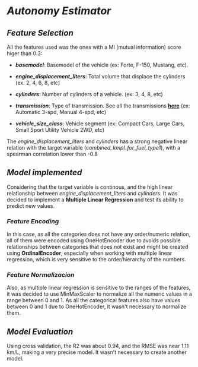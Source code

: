 # ***Autonomy Estimator***

## ***Feature Selection***

All the features used was the ones with a MI (mutual information) score higer than 0.3:

- ***basemodel***: Basemodel of the vehicle (ex: Forte, F-150, Mustang, etc).

- ***engine_displacement_liters***: Total volume that displace the cylinders (ex. 2, 4, 6, 8, etc)

- ***cylinders***: Number of cylinders of a vehicle. (ex: 3, 4, 8, etc)

- ***transmission***: Type of transmission. See all the transmissions [**here**](http://www.fueleconomy.gov/feg/findacarhelp.shtml#trany) (ex: Automatic 3-spd, Manual 4-spd, etc)

- ***vehicle_size_class***: Vehicle segment (ex: Compact Cars, Large Cars, Small Sport Utility Vehicle 2WD, etc)

The *engine_displacement_liters* and *cylinders* has a strong negative linear relation with the target variable (*combined_kmpl_for_fuel_type1*), with a spearman correlation lower than -0.8

## ***Model implemented***

Considering that the target variable is continous, and the high linear relationship between *engine_displacement_liters* and *cylinders*. It was decided to implement a **Multiple Linear Regression** and test its ability to predict new values.

### ***Feature Encoding***

In this case, as all the categories does not have any order/numeric relation, all of them were encoded using OneHotEncoder due to avoids possible relationships between categories that does not exist and might be created using **OrdinalEncoder**, especially when working with multiple linear regression, which is very sensitive to the order/hierarchy of the numbers. 

### ***Feature Normalizacion***

Also, as multiple linear regression is sensitive to the ranges of the features, it was decided to use MinMaxScaler to normalize all the numeric values in a range between 0 and 1. As all the categorical features also have values between 0 and 1 due to OneHotEncoder, it wasn't necessary to normalize them.

## ***Model Evaluation***

Using cross validation, the R2 was about 0.94, and the RMSE was near 1.11 km/L, making a very precise model. It wasn't necessary to create another model.